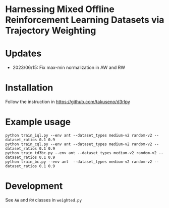 Harnessing Mixed Offline Reinforcement Learning Datasets via Trajectory Weighting
=

# Updates
- 2023/06/15: Fix max-min normalization in AW and RW

# Installation
Follow the instruction in https://github.com/takuseno/d3rlpy


# Example usage
```
python train_iql.py --env ant --dataset_types medium-v2 random-v2 --dataset_ratios 0.1 0.9
python train_cql.py --env ant --dataset_types medium-v2 random-v2 --dataset_ratios 0.1 0.9
python train_td3bc.py --env ant --dataset_types medium-v2 random-v2 --dataset_ratios 0.1 0.9
python train_bc.py --env ant  --dataset_types medium-v2 random-v2 --dataset_ratios 0.1 0.9
```

# Development
See `AW` and `RW` classes in `weighted.py`
